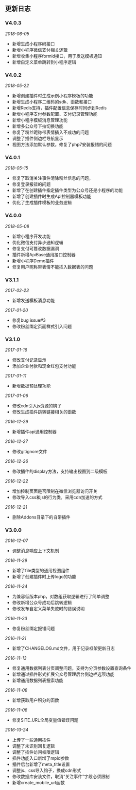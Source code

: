 ## 更新日志

### V4.0.3
*2018-06-05*

- 新增生成小程序码接口
- 新增小程序微信支付相关逻辑
- 新增收集小程序formid接口，用于发送模板通知
- 新增自定义菜单跳转到小程序逻辑


### V4.0.2
*2018-05-22*

- 新增创建插件时生成示例小程序模板的功能
- 新增生成小程序二维码的sdk、函数和接口
- 新增Redis支持，插件配置信息保存时同步到Redis
- 新增小程序支付参数配置、支付记录管理功能
- 新增小程序模板消息管理功能
- 新增多公众号下拉切换功能
- 修复了粉丝昵称带表情插入不成功的问题
- 调整了插件侧边栏导航显示
- 视图方法添加默认参数，修复了php7安装报错的问题

### V4.0.1
*2018-05-15*

- 修复了取消关注事件清除粉丝信息的问题。
- 修复登录报错的问题
- 新增了在创建插件指定插件类型为公众号还是小程序的功能
- 新增了创建插件时生成Api控制器模板功能
- 优化了生成插件模板的业务逻辑

### V4.0.0
*2018-05-08*

- 新增小程序开发功能
- 优化微信支付异步通知逻辑
- 修复支付可篡改数据漏洞
- 插件新增ApiBase通用接口控制器
- 新增小程序Demo插件
- 修复用户昵称带表情不能插入数据表的问题

### V3.1.1
*2017-02-23*
- 新增发送模板消息功能

*2017-01-20*
- 修复bug issue#3
- 修改粉丝绑定页面样式引入问题

### V3.1.0
*2017-01-16*
- 修改支付记录显示
- 添加企业付款和现金红包支付功能

*2017-01-11*
- 新增数据预处理功能

*2017-01-06*
- 修改cdn引入js资源的钩子
- 修改生成插件跳转链接相关的函数

*2016-12-29*
- 新增插件api通用控制器

*2016-12-27*
- 修改gitignore文件

*2016-12-26*
- 修改插件的display方法，支持输出视图到二级模板

*2016-12-22*
- 增加控制页面是否限制在微信浏览器访问开关
- 修改导入css和js的行为类，采用cdn加速的方式

*2016-12-21*
- 删除Addons目录下的自带插件


### V3.0.0
*2016-12-07*
- 调整消息响应上下文机制

*2016-11-29*
- 新增了file类型的通用视图组件
- 新增了创建插件时上传logo的功能

*2016-11-24*
- 为兼容低版本php，对数组获取逻辑进行了简单调整
- 修改新增公众号成功后跳转逻辑
- 修改发布自定义菜单失败时的错误说明

*2016-11-23*
- 修复粉丝绑定报错问题

*2016-11-21*
- 新增了CHANGELOG.md文件，用于记录框架更新日志

*2016-11-13*
- 修复通用数据列表分页调整问题，支持为分页参数设置查询条件
- 新增通过插件形式扩展公众号管理后台侧边栏选项功能
- 新增通用数据列表搜索功能

*2016-11-08*
- 新增获取用户积分的函数

*2016-11-08*
- 修复SITE_URL全局变量值错误问题

*2016-10-24*
- 上传了一些通用插件
- 调整了未识别回复逻辑
- 调整了插件访问权限逻辑
- 插件功能入口新增了mpid参数
- 插件后台新增了meta_title设置
- 调整js、css导入钩子，换成cdn形式
- 修改数据库安装文件，取消“关注事件”字段必须限制
- 新增create_mobile_url函数